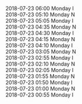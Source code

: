 2018-07-23 06:00 Monday  I  
2018-07-23 05:10 Monday  N  
2018-07-23 05:05 Monday  I  
2018-07-23 04:35 Monday  N  
2018-07-23 04:30 Monday  I  
2018-07-23 04:15 Monday  N  
2018-07-23 04:10 Monday  I  
2018-07-23 03:05 Monday  N  
2018-07-23 02:55 Monday  I  
2018-07-23 02:10 Monday  N  
2018-07-23 02:05 Monday  I  
2018-07-23 01:55 Monday  N  
2018-07-23 01:50 Monday  I  
2018-07-23 01:00 Monday  N  
2018-07-23 00:55 Monday  I  
